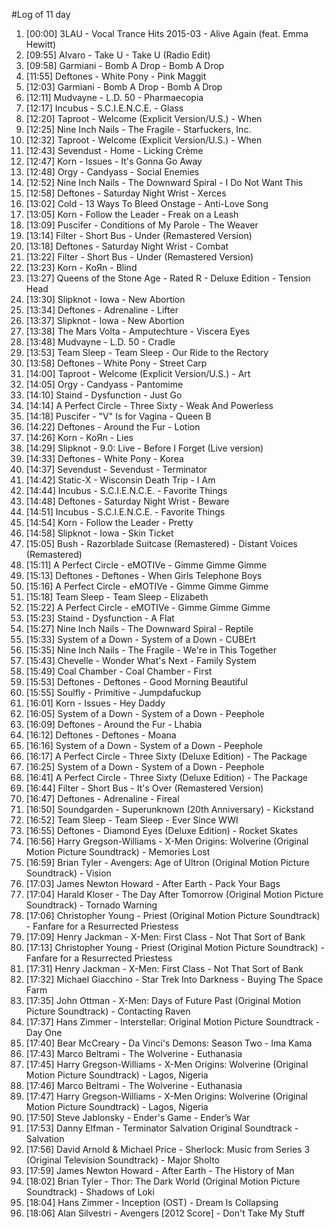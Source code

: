 #Log of 11 day

1. [00:00] 3LAU - Vocal Trance Hits 2015-03 - Alive Again (feat. Emma Hewitt)
1. [09:55] Alvaro - Take U - Take U (Radio Edit)
1. [09:58] Garmiani - Bomb A Drop - Bomb A Drop
1. [11:55] Deftones - White Pony - Pink Maggit
1. [12:03] Garmiani - Bomb A Drop - Bomb A Drop
1. [12:11] Mudvayne - L.D. 50 - Pharmaecopia
1. [12:17] Incubus - S.C.I.E.N.C.E. - Glass
1. [12:20] Taproot - Welcome (Explicit Version/U.S.) - When
1. [12:25] Nine Inch Nails - The Fragile - Starfuckers, Inc.
1. [12:32] Taproot - Welcome (Explicit Version/U.S.) - When
1. [12:43] Sevendust - Home - Licking Crème
1. [12:47] Korn - Issues - It's Gonna Go Away
1. [12:48] Orgy - Candyass - Social Enemies
1. [12:52] Nine Inch Nails - The Downward Spiral - I Do Not Want This
1. [12:58] Deftones - Saturday Night Wrist - Xerces
1. [13:02] Cold - 13 Ways To Bleed Onstage - Anti-Love Song
1. [13:05] Korn - Follow the Leader - Freak on a Leash
1. [13:09] Puscifer - Conditions of My Parole - The Weaver
1. [13:14] Filter - Short Bus - Under (Remastered Version)
1. [13:18] Deftones - Saturday Night Wrist - Combat
1. [13:22] Filter - Short Bus - Under (Remastered Version)
1. [13:23] Korn - KoЯn - Blind
1. [13:27] Queens of the Stone Age - Rated R - Deluxe Edition - Tension Head
1. [13:30] Slipknot - Iowa - New Abortion
1. [13:34] Deftones - Adrenaline - Lifter
1. [13:37] Slipknot - Iowa - New Abortion
1. [13:38] The Mars Volta - Amputechture - Viscera Eyes
1. [13:48] Mudvayne - L.D. 50 - Cradle
1. [13:53] Team Sleep - Team Sleep - Our Ride to the Rectory
1. [13:58] Deftones - White Pony - Street Carp
1. [14:00] Taproot - Welcome (Explicit Version/U.S.) - Art
1. [14:05] Orgy - Candyass - Pantomime
1. [14:10] Staind - Dysfunction - Just Go
1. [14:14] A Perfect Circle - Three Sixty - Weak And Powerless
1. [14:18] Puscifer - "V" Is for Vagina - Queen B
1. [14:22] Deftones - Around the Fur - Lotion
1. [14:26] Korn - KoЯn - Lies
1. [14:29] Slipknot - 9.0: Live - Before I Forget (Live version)
1. [14:33] Deftones - White Pony - Korea
1. [14:37] Sevendust - Sevendust - Terminator
1. [14:42] Static-X - Wisconsin Death Trip - I Am
1. [14:44] Incubus - S.C.I.E.N.C.E. - Favorite Things
1. [14:48] Deftones - Saturday Night Wrist - Beware
1. [14:51] Incubus - S.C.I.E.N.C.E. - Favorite Things
1. [14:54] Korn - Follow the Leader - Pretty
1. [14:58] Slipknot - Iowa - Skin Ticket
1. [15:05] Bush - Razorblade Suitcase (Remastered) - Distant Voices (Remastered)
1. [15:11] A Perfect Circle - eMOTIVe - Gimme Gimme Gimme
1. [15:13] Deftones - Deftones - When Girls Telephone Boys
1. [15:16] A Perfect Circle - eMOTIVe - Gimme Gimme Gimme
1. [15:18] Team Sleep - Team Sleep - Elizabeth
1. [15:22] A Perfect Circle - eMOTIVe - Gimme Gimme Gimme
1. [15:23] Staind - Dysfunction - A Flat
1. [15:27] Nine Inch Nails - The Downward Spiral - Reptile
1. [15:33] System of a Down - System of a Down - CUBErt
1. [15:35] Nine Inch Nails - The Fragile - We're in This Together
1. [15:43] Chevelle - Wonder What's Next - Family System
1. [15:49] Coal Chamber - Coal Chamber - First
1. [15:53] Deftones - Deftones - Good Morning Beautiful
1. [15:55] Soulfly - Primitive - Jumpdafuckup
1. [16:01] Korn - Issues - Hey Daddy
1. [16:05] System of a Down - System of a Down - Peephole
1. [16:09] Deftones - Around the Fur - Lhabia
1. [16:12] Deftones - Deftones - Moana
1. [16:16] System of a Down - System of a Down - Peephole
1. [16:17] A Perfect Circle - Three Sixty (Deluxe Edition) - The Package
1. [16:25] System of a Down - System of a Down - Peephole
1. [16:41] A Perfect Circle - Three Sixty (Deluxe Edition) - The Package
1. [16:44] Filter - Short Bus - It's Over (Remastered Version)
1. [16:47] Deftones - Adrenaline - Fireal
1. [16:50] Soundgarden - Superunknown (20th Anniversary) - Kickstand
1. [16:52] Team Sleep - Team Sleep - Ever Since WWI
1. [16:55] Deftones - Diamond Eyes (Deluxe Edition) - Rocket Skates
1. [16:56] Harry Gregson-Williams - X-Men Origins: Wolverine (Original Motion Picture Soundtrack) - Memories Lost
1. [16:59] Brian Tyler - Avengers: Age of Ultron (Original Motion Picture Soundtrack) - Vision
1. [17:03] James Newton Howard - After Earth - Pack Your Bags
1. [17:04] Harald Kloser - The Day After Tomorrow (Original Motion Picture Soundtrack) - Tornado Warning
1. [17:06] Christopher Young - Priest (Original Motion Picture Soundtrack) - Fanfare for a Resurrected Priestess
1. [17:09] Henry Jackman - X-Men: First Class - Not That Sort of Bank
1. [17:13] Christopher Young - Priest (Original Motion Picture Soundtrack) - Fanfare for a Resurrected Priestess
1. [17:31] Henry Jackman - X-Men: First Class - Not That Sort of Bank
1. [17:32] Michael Giacchino - Star Trek Into Darkness - Buying The Space Farm
1. [17:35] John Ottman - X-Men: Days of Future Past (Original Motion Picture Soundtrack) - Contacting Raven
1. [17:37] Hans Zimmer - Interstellar: Original Motion Picture Soundtrack - Day One
1. [17:40] Bear McCreary - Da Vinci's Demons: Season Two - Ima Kama
1. [17:43] Marco Beltrami - The Wolverine - Euthanasia
1. [17:45] Harry Gregson-Williams - X-Men Origins: Wolverine (Original Motion Picture Soundtrack) - Lagos, Nigeria
1. [17:46] Marco Beltrami - The Wolverine - Euthanasia
1. [17:47] Harry Gregson-Williams - X-Men Origins: Wolverine (Original Motion Picture Soundtrack) - Lagos, Nigeria
1. [17:50] Steve Jablonsky - Ender's Game - Ender’s War
1. [17:53] Danny Elfman - Terminator Salvation Original Soundtrack - Salvation
1. [17:56] David Arnold & Michael Price - Sherlock: Music from Series 3 (Original Television Soundtrack) - Major Sholto
1. [17:59] James Newton Howard - After Earth - The History of Man
1. [18:02] Brian Tyler - Thor: The Dark World (Original Motion Picture Soundtrack) - Shadows of Loki
1. [18:04] Hans Zimmer - Inception (OST) - Dream Is Collapsing
1. [18:06] Alan Silvestri - Avengers [2012 Score] - Don't Take My Stuff
